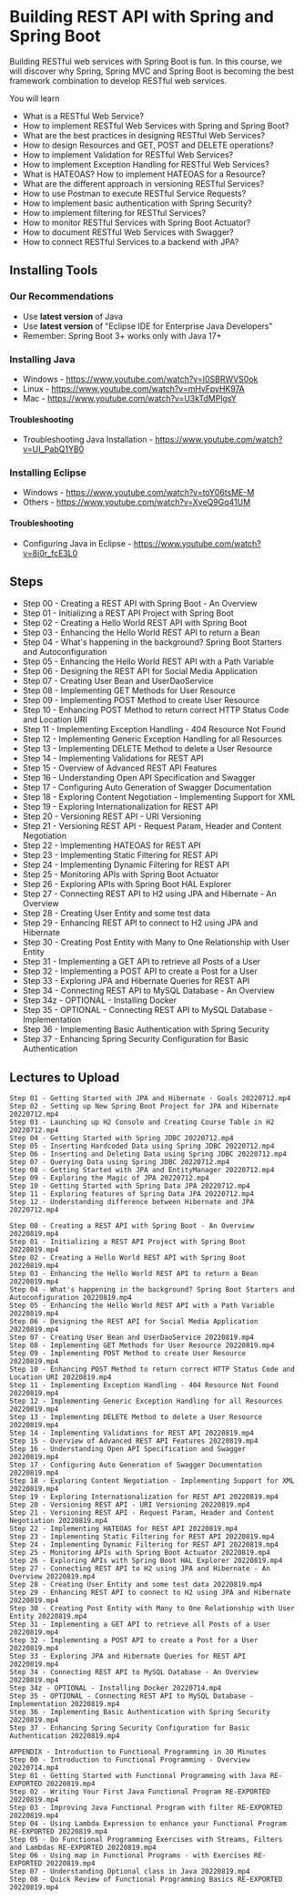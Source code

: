 # Building REST API with Spring and Spring Boot

Building RESTful web services with Spring Boot is fun. In this course, we will discover why Spring, Spring MVC and
Spring Boot is becoming the best framework combination to develop RESTful web services.

You will learn

- What is a RESTful Web Service?
- How to implement RESTful Web Services with Spring and Spring Boot?
- What are the best practices in designing RESTful Web Services?
- How to design Resources and GET, POST and DELETE operations?
- How to implement Validation for RESTful Web Services?
- How to implement Exception Handling for RESTful Web Services?
- What is HATEOAS? How to implement HATEOAS for a Resource?
- What are the different approach in versioning RESTful Services?
- How to use Postman to execute RESTful Service Requests?
- How to implement basic authentication with Spring Security?
- How to implement filtering for RESTful Services?
- How to monitor RESTful Services with Spring Boot Actuator?
- How to document RESTful Web Services with Swagger?
- How to connect RESTful Services to a backend with JPA?

## Installing Tools

### Our Recommendations

- Use **latest version** of Java
- Use **latest version** of "Eclipse IDE for Enterprise Java Developers"
- Remember: Spring Boot 3+ works only with Java 17+

### Installing Java

- Windows - https://www.youtube.com/watch?v=I0SBRWVS0ok
- Linux - https://www.youtube.com/watch?v=mHvFpyHK97A
- Mac - https://www.youtube.com/watch?v=U3kTdMPlgsY

#### Troubleshooting

- Troubleshooting Java Installation - https://www.youtube.com/watch?v=UI_PabQ1YB0

### Installing Eclipse

- Windows - https://www.youtube.com/watch?v=toY06tsME-M
- Others - https://www.youtube.com/watch?v=XveQ9Gq41UM

#### Troubleshooting

- Configuring Java in Eclipse - https://www.youtube.com/watch?v=8i0r_fcE3L0

## Steps

- Step 00 - Creating a REST API with Spring Boot - An Overview
- Step 01 - Initializing a REST API Project with Spring Boot
- Step 02 - Creating a Hello World REST API with Spring Boot
- Step 03 - Enhancing the Hello World REST API to return a Bean
- Step 04 - What's happening in the background? Spring Boot Starters and Autoconfiguration
- Step 05 - Enhancing the Hello World REST API with a Path Variable
- Step 06 - Designing the REST API for Social Media Application
- Step 07 - Creating User Bean and UserDaoService
- Step 08 - Implementing GET Methods for User Resource
- Step 09 - Implementing POST Method to create User Resource
- Step 10 - Enhancing POST Method to return correct HTTP Status Code and Location URI
- Step 11 - Implementing Exception Handling - 404 Resource Not Found
- Step 12 - Implementing Generic Exception Handling for all Resources
- Step 13 - Implementing DELETE Method to delete a User Resource
- Step 14 - Implementing Validations for REST API
- Step 15 - Overview of Advanced REST API Features
- Step 16 - Understanding Open API Specification and Swagger
- Step 17 - Configuring Auto Generation of Swagger Documentation
- Step 18 - Exploring Content Negotiation - Implementing Support for XML
- Step 19 - Exploring Internationalization for REST API
- Step 20 - Versioning REST API - URI Versioning
- Step 21 - Versioning REST API - Request Param, Header and Content Negotiation
- Step 22 - Implementing HATEOAS for REST API
- Step 23 - Implementing Static Filtering for REST API
- Step 24 - Implementing Dynamic Filtering for REST API
- Step 25 - Monitoring APIs with Spring Boot Actuator
- Step 26 - Exploring APIs with Spring Boot HAL Explorer
- Step 27 - Connecting REST API to H2 using JPA and Hibernate - An Overview
- Step 28 - Creating User Entity and some test data
- Step 29 - Enhancing REST API to connect to H2 using JPA and Hibernate
- Step 30 - Creating Post Entity with Many to One Relationship with User Entity
- Step 31 - Implementing a GET API to retrieve all Posts of a User
- Step 32 - Implementing a POST API to create a Post for a User
- Step 33 - Exploring JPA and Hibernate Queries for REST API
- Step 34 - Connecting REST API to MySQL Database - An Overview
- Step 34z - OPTIONAL - Installing Docker
- Step 35 - OPTIONAL - Connecting REST API to MySQL Database - Implementation
- Step 36 - Implementing Basic Authentication with Spring Security
- Step 37 - Enhancing Spring Security Configuration for Basic Authentication

## Lectures to Upload

```
Step 01 - Getting Started with JPA and Hibernate - Goals 20220712.mp4
Step 02 - Setting up New Spring Boot Project for JPA and Hibernate 20220712.mp4
Step 03 - Launching up H2 Console and Creating Course Table in H2 20220712.mp4
Step 04 - Getting Started with Spring JDBC 20220712.mp4
Step 05 - Inserting Hardcoded Data using Spring JDBC 20220712.mp4
Step 06 - Inserting and Deleting Data using Spring JDBC 20220712.mp4
Step 07 - Querying Data using Spring JDBC 20220712.mp4
Step 08 - Getting Started with JPA and EntityManager 20220712.mp4
Step 09 - Exploring the Magic of JPA 20220712.mp4
Step 10 - Getting Started with Spring Data JPA 20220712.mp4
Step 11 - Exploring features of Spring Data JPA 20220712.mp4
Step 12 - Understanding difference between Hibernate and JPA 20220712.mp4

Step 00 - Creating a REST API with Spring Boot - An Overview 20220819.mp4
Step 01 - Initializing a REST API Project with Spring Boot 20220819.mp4
Step 02 - Creating a Hello World REST API with Spring Boot 20220819.mp4
Step 03 - Enhancing the Hello World REST API to return a Bean 20220819.mp4
Step 04 - What's happening in the background? Spring Boot Starters and Autoconfiguration 20220819.mp4
Step 05 - Enhancing the Hello World REST API with a Path Variable 20220819.mp4
Step 06 - Designing the REST API for Social Media Application 20220819.mp4
Step 07 - Creating User Bean and UserDaoService 20220819.mp4
Step 08 - Implementing GET Methods for User Resource 20220819.mp4
Step 09 - Implementing POST Method to create User Resource 20220819.mp4
Step 10 - Enhancing POST Method to return correct HTTP Status Code and Location URI 20220819.mp4
Step 11 - Implementing Exception Handling - 404 Resource Not Found 20220819.mp4
Step 12 - Implementing Generic Exception Handling for all Resources 20220819.mp4
Step 13 - Implementing DELETE Method to delete a User Resource 20220819.mp4
Step 14 - Implementing Validations for REST API 20220819.mp4
Step 15 - Overview of Advanced REST API Features 20220819.mp4
Step 16 - Understanding Open API Specification and Swagger 20220819.mp4
Step 17 - Configuring Auto Generation of Swagger Documentation 20220819.mp4
Step 18 - Exploring Content Negotiation - Implementing Support for XML 20220819.mp4
Step 19 - Exploring Internationalization for REST API 20220819.mp4
Step 20 - Versioning REST API - URI Versioning 20220819.mp4
Step 21 - Versioning REST API - Request Param, Header and Content Negotiation 20220819.mp4
Step 22 - Implementing HATEOAS for REST API 20220819.mp4
Step 23 - Implementing Static Filtering for REST API 20220819.mp4
Step 24 - Implementing Dynamic Filtering for REST API 20220819.mp4
Step 25 - Monitoring APIs with Spring Boot Actuator 20220819.mp4
Step 26 - Exploring APIs with Spring Boot HAL Explorer 20220819.mp4
Step 27 - Connecting REST API to H2 using JPA and Hibernate - An Overview 20220819.mp4
Step 28 - Creating User Entity and some test data 20220819.mp4
Step 29 - Enhancing REST API to connect to H2 using JPA and Hibernate 20220819.mp4
Step 30 - Creating Post Entity with Many to One Relationship with User Entity 20220819.mp4
Step 31 - Implementing a GET API to retrieve all Posts of a User 20220819.mp4
Step 32 - Implementing a POST API to create a Post for a User 20220819.mp4
Step 33 - Exploring JPA and Hibernate Queries for REST API 20220819.mp4
Step 34 - Connecting REST API to MySQL Database - An Overview 20220819.mp4
Step 34z - OPTIONAL - Installing Docker 20220714.mp4
Step 35 - OPTIONAL - Connecting REST API to MySQL Database - Implementation 20220819.mp4
Step 36 - Implementing Basic Authentication with Spring Security 20220819.mp4
Step 37 - Enhancing Spring Security Configuration for Basic Authentication 20220819.mp4

APPENDIX - Introduction to Functional Programming in 30 Minutes
Step 00 - Introduction to Functional Programming - Overview 20220714.mp4
Step 01 - Getting Started with Functional Programming with Java RE-EXPORTED 20220819.mp4
Step 02 - Writing Your First Java Functional Program RE-EXPORTED 20220819.mp4
Step 03 - Improving Java Functional Program with filter RE-EXPORTED 20220819.mp4
Step 04 - Using Lambda Expression to enhance your Functional Program RE-EXPORTED 20220819.mp4
Step 05 - Do Functional Programming Exercises with Streams, Filters and Lambdas RE-EXPORTED 20220819.mp4
Step 06 - Using map in Functional Programs - with Exercises RE-EXPORTED 20220819.mp4
Step 07 - Understanding Optional class in Java 20220819.mp4
Step 08 - Quick Review of Functional Programming Basics RE-EXPORTED 20220819.mp4

```

